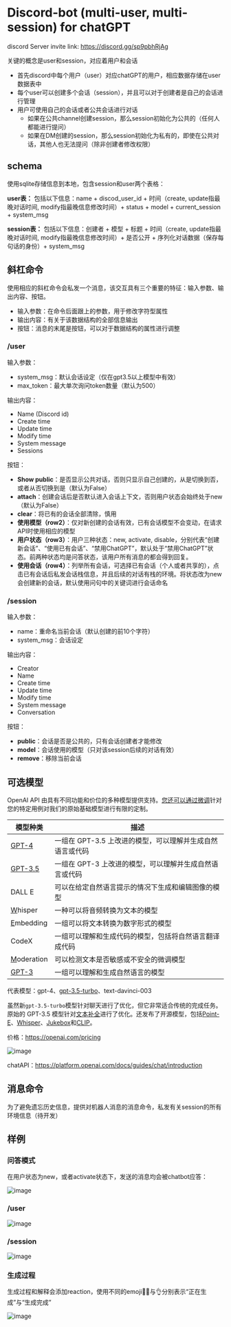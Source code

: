 # Discord-bot (multi-user, multi-session) for chatGPT

discord Server invite link: https://discord.gg/sp9pbhRjAg

关键的概念是user和session，对应着用户和会话

- 首先discord中每个用户（user）对应chatGPT的用户，相应数据存储在user数据表中
- 每个user可以创建多个会话（session），并且可以对于创建者是自己的会话进行管理
- 用户可使用自己的会话或者公共会话进行对话
  - 如果在公共channel创建session，那么session初始化为公共的（任何人都能进行提问）
  - 如果在DM创建的session，那么session初始化为私有的，即使在公共对话，其他人也无法提问（除非创建者修改权限）

## schema

使用sqlite存储信息到本地，包含session和user两个表格：

**user表：** 包括以下信息：name + discod_user_id + 时间（create, update指最晚对话时间, modify指最晚信息修改时间）+ status + model + current_session + system_msg

**session表：** 包括以下信息：创建者 + 模型 + 标题 + 时间（create, update指最晚对话时间, modify指最晚信息修改时间）+ 是否公开 + 序列化对话数据（保存每句话的身份）+ system_msg

## 斜杠命令

使用相应的斜杠命令会私发一个消息，该交互具有三个重要的特征：输入参数、输出内容、按钮。

- 输入参数：在命令后面跟上的参数，用于修改字符型属性
- 输出内容：有关于该数据结构的全部信息输出
- 按钮：消息的末尾是按钮，可以对于数据结构的属性进行调整

### /user

输入参数：

- system_msg：默认会话设定（仅在gpt3.5以上模型中有效）
- max_token：最大单次询问token数量（默认为500）

输出内容：

- Name (Discord id)
- Create time
- Update time
- Modify time
- System message
- Sessions

按钮：

- **Show public**：是否显示公共对话，否则只显示自己创建的，从是切换到否，或者从否切换到是（默认为False）
- **attach**：创建会话后是否默认进入会话上下文，否则用户状态会始终处于new（默认为False）
- **clear**：将已有的会话全部清除，慎用
- **使用模型（row2）**：仅对新创建的会话有效，已有会话模型不会变动，在请求API时使用相应的模型
- **用户状态（row3）**：用户三种状态：new, activate, disable，分别代表“创建新会话”、“使用已有会话”、“禁用ChatGPT”，默认处于“禁用ChatGPT”状态。前两种状态均是问答状态，该用户所有消息的都会得到回复。
- **使用会话（row4）**：列举所有会话，可选择已有会话（个人或者共享的），点击已有会话后私发会话栈信息，并且后续的对话有栈的环境。将状态改为new会创建新的会话，默认使用问句中的关键词进行会话命名

### /session

输入参数：

- name：重命名当前会话（默认创建的前10个字符）
- system_msg：会话设定

输出内容：

- Creator
- Name
- Create time
- Update time
- Modify time
- System message
- Conversation

按钮：

- **public**：会话是否是公共的，只有会话创建者才能修改
- **model**：会话使用的模型（只对该session后续的对话有效）
- **remove**：移除当前会话

## 可选模型

OpenAI API 由具有不同功能和价位的多种模型提供支持。[您还可以通过微调](https://platform.openai.com/docs/guides/fine-tuning)针对您的特定用例对我们的原始基础模型进行有限的定制。

| 模型种类                                                     | 描述                                                      |
| ------------------------------------------------------------ | --------------------------------------------------------- |
| [GPT-4](https://platform.openai.com/docs/models/gpt-4)       | 一组在 GPT-3.5 上改进的模型，可以理解并生成自然语言或代码 |
| [GPT-3.5](https://platform.openai.com/docs/models/gpt-3-5)   | 一组在 GPT-3 上改进的模型，可以理解并生成自然语言或代码   |
| DALL E                                                       | 可以在给定自然语言提示的情况下生成和编辑图像的模型        |
| [W](https://platform.openai.com/docs/models/whisper)hisper   | 一种可以将音频转换为文本的模型                            |
| [E](https://platform.openai.com/docs/models/embeddings)mbedding | 一组可以将文本转换为数字形式的模型                        |
| CodeX                                                        | 一组可以理解和生成代码的模型，包括将自然语言翻译成代码    |
| [M](https://platform.openai.com/docs/models/moderation)oderation | 可以检测文本是否敏感或不安全的微调模型                    |
| [GPT-3](https://platform.openai.com/docs/models/gpt-3)       | 一组可以理解和生成自然语言的模型                          |

代表模型：gpt-4、[gpt-3.5-turbo](https://platform.openai.com/docs/models)、text-davinci-003

虽然新`gpt-3.5-turbo`模型针对聊天进行了优化，但它非常适合传统的完成任务。原始的 GPT-3.5 模型针对[文本补全](https://platform.openai.com/docs/guides/completion)进行了优化。还发布了开源模型，包括[Point-E](https://github.com/openai/point-e)、[Whisper](https://github.com/openai/whisper)、[Jukebox](https://github.com/openai/jukebox)和[CLIP](https://github.com/openai/CLIP)。

价格：https://openai.com/pricing

![image](https://user-images.githubusercontent.com/42105752/226223978-36559bc5-37fd-458a-bb77-834a546eea37.png)

chatAPI：https://platform.openai.com/docs/guides/chat/introduction

## 消息命令

为了避免遗忘历史信息，提供对机器人消息的消息命令，私发有关session的所有环境信息（待开发）

## 样例

### 问答模式

在用户状态为new，或者activate状态下，发送的消息均会被chatbot应答：

![image](https://user-images.githubusercontent.com/42105752/226224063-d4a7bc3e-5ff3-45ae-9fc4-2f6b659effa4.png)

### /user

![image](https://user-images.githubusercontent.com/42105752/226224391-7cbebf3f-e43c-4b84-a26f-f3c0a28a89a9.png)

### /session

![image](https://user-images.githubusercontent.com/42105752/226224531-68c07199-d1bc-4026-921d-ab39ab960d58.png)

### 生成过程
生成过程和解释会添加reaction，使用不同的emoji✍🏻与👌分别表示“正在生成”与“生成完成”

![image](https://user-images.githubusercontent.com/42105752/226224635-f21ba363-6812-4c9c-96bc-fdbfd8105689.png)
